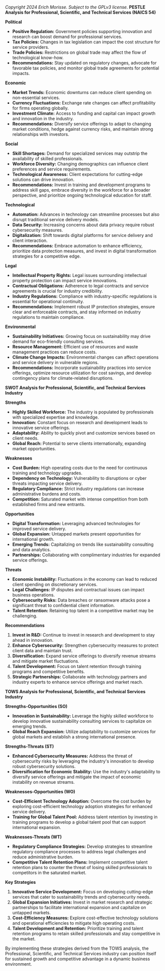 *Copyright 2024 Erich Morisse.  Subject to the GPLv3 license.*
**PESTLE Analysis for Professional, Scientific, and Technical Services (NAICS 54)**

**Political**
- **Positive Regulation:** Government policies supporting innovation and research can boost demand for professional services.
- **Tax Policies:** Changes in tax legislation can impact the cost structure for service providers.
- **Trade Policies:** Restrictions on global trade may affect the flow of technological know-how.
- **Recommendations:** Stay updated on regulatory changes, advocate for favorable tax policies, and monitor global trade agreements for potential impacts.

**Economic**
- **Market Trends:** Economic downturns can reduce client spending on non-essential services.
- **Currency Fluctuations:** Exchange rate changes can affect profitability for firms operating globally.
- **Investment Climate:** Access to funding and capital can impact growth and innovation in the industry.
- **Recommendations:** Diversify service offerings to adapt to changing market conditions, hedge against currency risks, and maintain strong relationships with investors.

**Social**
- **Skill Shortages:** Demand for specialized services may outstrip the availability of skilled professionals.
- **Workforce Diversity:** Changing demographics can influence client preferences and service requirements.
- **Technological Awareness:** Client expectations for cutting-edge solutions can drive innovation.
- **Recommendations:** Invest in training and development programs to address skill gaps, embrace diversity in the workforce for a broader perspective, and prioritize ongoing technological education for staff.

**Technological**
- **Automation:** Advances in technology can streamline processes but also disrupt traditional service delivery models.
- **Data Security:** Increasing concerns about data privacy require robust cybersecurity measures.
- **Digitalization:** Shift towards digital platforms for service delivery and client interaction.
- **Recommendations:** Embrace automation to enhance efficiency, prioritize data protection measures, and invest in digital transformation strategies for a competitive edge.

**Legal**
- **Intellectual Property Rights:** Legal issues surrounding intellectual property protection can impact service innovations.
- **Contractual Obligations:** Adherence to legal contracts and service agreements is crucial for industry credibility.
- **Industry Regulations:** Compliance with industry-specific regulations is essential for operational continuity.
- **Recommendations:** Implement robust IP protection strategies, ensure clear and enforceable contracts, and stay informed on industry regulations to maintain compliance.

**Environmental**
- **Sustainability Initiatives:** Growing focus on sustainability may drive demand for eco-friendly consulting services.
- **Resource Management:** Efficient use of resources and waste management practices can reduce costs.
- **Climate Change Impacts:** Environmental changes can affect operations and service delivery in vulnerable regions.
- **Recommendations:** Incorporate sustainability practices into service offerings, optimize resource utilization for cost savings, and develop contingency plans for climate-related disruptions.

**SWOT Analysis for Professional, Scientific, and Technical Services Industry**

**Strengths**
- **Highly Skilled Workforce:** The industry is populated by professionals with specialized expertise and knowledge.
- **Innovation:** Constant focus on research and development leads to innovative service offerings.
- **Adaptability:** Ability to quickly pivot and customize services based on client needs.
- **Global Reach:** Potential to serve clients internationally, expanding market opportunities.

**Weaknesses**
- **Cost Burden:** High operating costs due to the need for continuous training and technology upgrades.
- **Dependency on Technology:** Vulnerability to disruptions or cyber threats impacting service delivery.
- **Regulatory Compliance:** Strict industry regulations can increase administrative burdens and costs.
- **Competition:** Saturated market with intense competition from both established firms and new entrants.

**Opportunities**
- **Digital Transformation:** Leveraging advanced technologies for improved service delivery.
- **Global Expansion:** Untapped markets present opportunities for international growth.
- **Emerging Trends:** Capitalizing on trends like sustainability consulting and data analytics.
- **Partnerships:** Collaborating with complimentary industries for expanded service offerings.

**Threats**
- **Economic Instability:** Fluctuations in the economy can lead to reduced client spending on discretionary services.
- **Legal Challenges:** IP disputes and contractual issues can impact business operations.
- **Cybersecurity Risks:** Data breaches or ransomware attacks pose a significant threat to confidential client information.
- **Talent Retention:** Retaining top talent in a competitive market may be challenging.

**Recommendations**
1. **Invest in R&D:** Continue to invest in research and development to stay ahead in innovation.
2. **Enhance Cybersecurity:** Strengthen cybersecurity measures to protect client data and maintain trust.
3. **Diversification:** Expand service offerings to diversify revenue streams and mitigate market fluctuations.
4. **Talent Development:** Focus on talent retention through training programs and competitive benefits.
5. **Strategic Partnerships:** Collaborate with technology partners and industry experts to enhance service offerings and market reach.

**TOWS Analysis for Professional, Scientific, and Technical Services Industry**

**Strengths-Opportunities (SO)**
- **Innovation in Sustainability:** Leverage the highly skilled workforce to develop innovative sustainability consulting services to capitalize on emerging trends.
- **Global Reach Expansion:** Utilize adaptability to customize services for global markets and establish a strong international presence.

**Strengths-Threats (ST)**
- **Enhanced Cybersecurity Measures:** Address the threat of cybersecurity risks by leveraging the industry's innovation to develop robust cybersecurity solutions.
- **Diversification for Economic Stability:** Use the industry's adaptability to diversify service offerings and mitigate the impact of economic instability on revenue streams.

**Weaknesses-Opportunities (WO)**
- **Cost-Efficient Technology Adoption:** Overcome the cost burden by exploring cost-efficient technology adoption strategies for enhanced service delivery.
- **Training for Global Talent Pool:** Address talent retention by investing in training programs to develop a global talent pool that can support international expansion.

**Weaknesses-Threats (WT)**
- **Regulatory Compliance Strategies:** Develop strategies to streamline regulatory compliance processes to address legal challenges and reduce administrative burden.
- **Competitive Talent Retention Plans:** Implement competitive talent retention plans to counter the threat of losing skilled professionals to competitors in the saturated market.

**Key Strategies**
1. **Innovative Service Development:** Focus on developing cutting-edge services that cater to sustainability trends and cybersecurity needs.
2. **Global Expansion Initiatives:** Invest in market research and strategic partnerships to facilitate international expansion and capitalize on untapped markets.
3. **Cost-Efficiency Measures:** Explore cost-effective technology solutions and operational efficiencies to mitigate high operating costs.
4. **Talent Development and Retention:** Prioritize training and talent retention programs to retain skilled professionals and stay competitive in the market.

By implementing these strategies derived from the TOWS analysis, the Professional, Scientific, and Technical Services industry can position itself for sustained growth and competitive advantage in a dynamic business environment.

